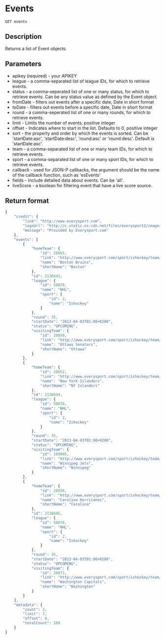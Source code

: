 # Events

    GET events

## Description
Returns a list of Event objects.  

## Parameters
* apikey (required) - your APIKEY
* league - a comma-separated list of league IDs, for which to retrieve events.
* status - a comma-seperated list of one or many status, for which to retrieve events. Can be any status value as defined by the Event object.
* fromDate - filters out events after a specific date, Date in short format
* toDate - filters out events before a specific date, Date in short format
* round - a comma-seperated list of one or many rounds, for which to retrieve events.
* limit - Limits the number of events, positive integer
* offset - Indicates where to start in the list. Defaults to 0, positive integer
* sort - the property and order by which the events is sorted. Can be 'startDate:asc', 'startDate:desc', 'round:asc' or 'round:desc'. Default is 'startDate:asc'.
* team - a comma-separated list of one or many team IDs, for which to retrieve events.  
* sport - a comma-separated list of one or many sport IDs, for which to retrieve events.  
* callback - used for JSON-P callbacks, the argument should be the name of the callback function, such as 'esEvents'
* fields - Include detailed data about events. Can be 'all'.
* liveScore - a boolean for filtering event that have a live score source.

## Return format

```javascript	
{
    "credit": {
        "link": "http://www.everysport.com", 
        "logoUrl": "http://c.static.es-cdn.net/files/everysport2/images/icons/event/small/everysport.png", 
        "message": "Provided by Everysport.com"
    }, 
    "events": [
        {
            "homeTeam": {
                "id": 28065, 
                "link": "http://www.everysport.com/sport/ishockey/team/boston-bruins/28065", 
                "name": "Boston Bruins", 
                "shortName": "Boston"
            }, 
            "id": 2136643, 
            "league": {
                "id": 58878, 
                "name": "NHL", 
                "sport": {
                    "id": 2, 
                    "name": "Ishockey"
                }
            }, 
            "round": 35, 
            "startDate": "2013-04-03T01:00+0200", 
            "status": "UPCOMING", 
            "visitingTeam": {
                "id": 28050, 
                "link": "http://www.everysport.com/sport/ishockey/team/ottawa-senators/28050", 
                "name": "Ottawa Senators", 
                "shortName": "Ottawa"
            }
        }, 
        {
            "homeTeam": {
                "id": 28052, 
                "link": "http://www.everysport.com/sport/ishockey/team/new-york-islanders/28052", 
                "name": "New York Islanders", 
                "shortName": "NY Islanders"
            }, 
            "id": 2136644, 
            "league": {
                "id": 58878, 
                "name": "NHL", 
                "sport": {
                    "id": 2, 
                    "name": "Ishockey"
                }
            }, 
            "round": 35, 
            "startDate": "2013-04-03T01:00+0200", 
            "status": "UPCOMING", 
            "visitingTeam": {
                "id": 109005, 
                "link": "http://www.everysport.com/sport/ishockey/team/winnipeg-jets/109005", 
                "name": "Winnipeg Jets", 
                "shortName": "Winnipeg"
            }
        }, 
        {
            "homeTeam": {
                "id": 28056, 
                "link": "http://www.everysport.com/sport/ishockey/team/carolina-hurricanes/28056", 
                "name": "Carolina Hurricanes", 
                "shortName": "Carolina"
            }, 
            "id": 2136645, 
            "league": {
                "id": 58878, 
                "name": "NHL", 
                "sport": {
                    "id": 2, 
                    "name": "Ishockey"
                }
            }, 
            "round": 35, 
            "startDate": "2013-04-03T01:00+0200", 
            "status": "UPCOMING", 
            "visitingTeam": {
                "id": 28073, 
                "link": "http://www.everysport.com/sport/ishockey/team/washington-capitals/28073", 
                "name": "Washington Capitals", 
                "shortName": "Washington"
            }
        }
    ], 
    "metadata": {
        "count": 3, 
        "limit": 3, 
        "offset": 0, 
        "totalCount": 189
    }
}
```
